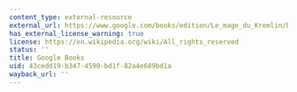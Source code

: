 ```yaml
---
content_type: external-resource
external_url: https://www.google.com/books/edition/Le_mage_du_Kremlin/kvUUzwEACAAJ?hl=en&gl=us&kptab=editions&sa=X&ved=2ahUKEwjnouqmx5-GAxWnGFkFHUkiCj0QmBZ6BAgLEAk
has_external_license_warning: true
license: https://en.wikipedia.org/wiki/All_rights_reserved
status: ''
title: Google Books
uid: 43cedd19-b347-4590-bd1f-82a4e689bd1a
wayback_url: ''
---
```


